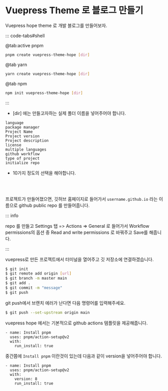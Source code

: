 # Vuepress Theme 로 블로그 만들기

Vuepress hope theme 로 개발 블로그를 만들어보자.

::: code-tabs#shell

@tab:active pnpm

```bash
pnpm create vuepress-theme-hope [dir]
```

@tab yarn

```bash
yarn create vuepress-theme-hope [dir]
```

@tab npm

```bash
npm init vuepress-theme-hope [dir]
```

:::

- [dir] 에는 만들고자하는 실제 폴더 이름을 넣어주어야 합니다.

```
language
package manager
Project Name
Project version
Project description
license
multiple languages
github workflow
type of project
initialize repo
```

- 10가지 정도의 선택을 해야합니다.

<br/>
<br/>

프로젝트가 만들어졌으면, 깃허브 홈페이지로 들어가서 `username.github.io` 라는 이름으로 github public repo 를 만들어줍니다.

::: info

repo 를 만들고 Settings 탭 => Actions => General 로 들어가서 Workflow permissions의 옵션 중 Read and write permissions 로 바꿔주고 Save를 해줍니다.

:::

vuepress로 만든 프로젝트에서 터미널을 열어주고 깃 저장소에 연결하겠습니다.

```sh
$ git init
$ git remote add origin [url]
$ git branch -m master main
$ git add .
$ git commit -m "message"
$ git push
```

git push에서 브랜치 에러가 난다면 다음 명령어를 입력해주세요.

```sh
$ git push --set-upstream origin main
```

vuepress hope 에서는 기본적으로 github actions 템플릿을 제공해줍니다.

```
- name: Install pnpm
  uses: pnpm/action-setup@v2
  with:
    run_install: true
```

중간쯤에 `Install pnpm` 이란것이 있는데 다음과 같이 version을 넣어주어야 합니다.

```
- name: Install pnpm
  uses: pnpm/action-setup@v2
  with:
    version: 8
    run_install: true
```
